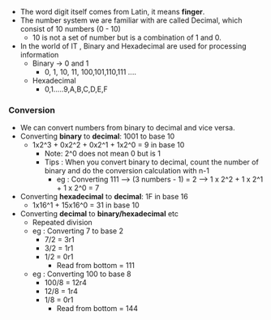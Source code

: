 - The word digit itself comes from Latin, it means **finger**.
- The number system we are familiar with are called Decimal, which consist of 10 numbers (0 - 10)
	- 10 is not a set of number but is a combination of 1 and 0. 
- In the world of IT , Binary and Hexadecimal are used for processing information
	- Binary  -> 0 and 1
		- 0, 1, 10, 11, 100,101,110,111 ....
	- Hexadecimal 
		- 0,1.....9,A,B,C,D,E,F

### Conversion
- We can convert numbers from binary to decimal and vice versa. 
- Converting **binary** to **decimal**: 1001 to base 10
	- 1x2^3 + 0x2^2 + 0x2^1 + 1x2^0 = 9 in base 10
		- Note: 2^0 does not mean 0 but is 1 
		- Tips : When you convert binary to decimal, count the number of binary and do the conversion calculation with n-1 
			- eg : Converting 111 --> (3 numbers - 1) = 2 --> 1 x 2^2 + 1 x 2^1 + 1 x 2^0 = 7
 -  Converting **hexadecimal** to **decimal**: 1F in base 16
	- 1x16^1 + 15x16^0 = 31 in base 10
- Converting **decimal** to **binary/hexadecimal** etc
	- Repeated division 
	- eg : Converting 7 to base 2 
		- 7/2 = 3r1
		- 3/2 = 1r1
		- 1/2 = 0r1
			- Read from bottom = 111
	- eg : Converting 100 to base 8
		- 100/8 =  12r4
		- 12/8 =  1r4
		- 1/8 = 0r1
			- Read from bottom = 144